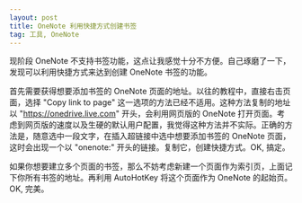 ```yaml
---
layout: post
title: OneNote 利用快捷方式创建书签
tag: 工具, OneNote
---
```

现阶段 OneNote 不支持书签功能，这点让我感觉十分不方便。自己琢磨了一下，发现可以利用快捷方式来达到创建 OneNote 书签的功能。

首先需要获得想要添加书签的 OneNote 页面的地址。以往的教程中，直接右击页面，选择 "Copy link to page" 这一选项的方法已经不适用。这种方法复制的地址以 "https://onedrive.live.com" 开头，会利用网页版的 OneNote 打开页面。考虑到网页版的速度以及生硬的默认用户配置，我觉得这种方法并不实际。正确的方法是，随意选中一段文字，在插入超链接中选中想要添加书签的 OneNote 页面，这时会出现一个以 "onenote:" 开头的链接。复制它，创建快捷方式。OK, 搞定。

如果你想要建立多个页面的书签，那么不妨考虑新建一个页面作为索引页，上面记下你所有书签的地址。再利用 AutoHotKey 将这个页面作为 OneNote 的起始页。OK, 完美。